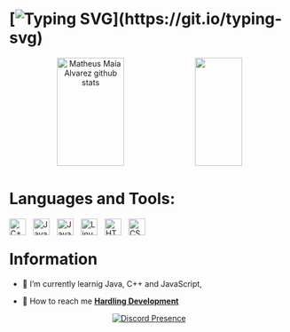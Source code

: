 # [![Typing SVG](https://readme-typing-svg.herokuapp.com/?color=ffffff&size=35&center=true&vCenter=true&width=1000&lines=Hello,+my+name+is+YoSoyByProxx;I'm+16+years+old.;)](https://git.io/typing-svg)

<div align="center">  
  <img width="49%" height="195px" src="https://github-readme-stats.vercel.app/api?username=YoSoyByProxx&show_icons=true&count_private=true&hide_border=true&title_color=00bfbf&icon_color=00bfbf&text_color=c9d1d9&bg_color=0d1117" alt="Matheus Maia Alvarez github stats" /> 
  <img width="41%" height="195px" src="https://github-readme-stats.vercel.app/api/top-langs/?username=YoSoyByProxx&layout=compact&hide_border=true&title_color=00bfbf&text_color=00bfbf&bg_color=0d1117" />
</div>

# Languages and Tools:
<img align="left" alt="C++" width="30px" style="padding-right:10px;" src="https://cdn.jsdelivr.net/gh/devicons/devicon/icons/java/java-original.svg"/>
<img align="left" alt="Java" width="30px" style="padding-right:10px;" src="https://cdn.jsdelivr.net/gh/devicons/devicon/icons/java/java-original.svg"/>
<img align="left" alt="JavaScript" width="30px" style="padding-right:10px;" src="https://cdn.jsdelivr.net/gh/devicons/devicon/icons/javascript/javascript-plain.svg" />
<img align="left" alt="Linux" width="30px" style="padding-right:10px;" src="https://cdn.jsdelivr.net/gh/devicons/devicon/icons/linux/linux-original.svg" />
<img align="left" alt="HTML" width="30px" style="padding-right:10px;" src="https://cdn.jsdelivr.net/gh/devicons/devicon/icons/html5/html5-plain.svg" />
<img align="left" alt="CSS" width="30px" style="padding-right:10px;" src="https://cdn.jsdelivr.net/gh/devicons/devicon/icons/css3/css3-plain.svg" />
<br />

#
# Information

- 🚀 I’m currently learnig Java, C++ and JavaScript,

- 🌿 How to reach me **[Hardling Development](https://discord.gg/hardling)**

<p align="center">
    <a href="https://discord.com/users/852937226375397387" target="_blank" rel="nofollow">
        <img src="https://lanyard-profile-readme.vercel.app/api/852937226375397387?&animated=true&borderRadius=30px&idleMessage=Nothing..." alt="Discord Presence" align="center">
    </a>
</p>
